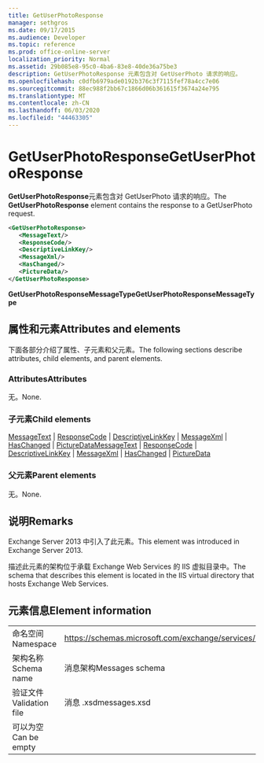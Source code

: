 ```yaml
---
title: GetUserPhotoResponse
manager: sethgros
ms.date: 09/17/2015
ms.audience: Developer
ms.topic: reference
ms.prod: office-online-server
localization_priority: Normal
ms.assetid: 29b085e8-95c0-4ba6-83e8-40de36a75be3
description: GetUserPhotoResponse 元素包含对 GetUserPhoto 请求的响应。
ms.openlocfilehash: c0dfb6979ade0192b376c3f7115fef78a4cc7e06
ms.sourcegitcommit: 88ec988f2bb67c1866d06b361615f3674a24e795
ms.translationtype: MT
ms.contentlocale: zh-CN
ms.lasthandoff: 06/03/2020
ms.locfileid: "44463305"
---
```

# <a name="getuserphotoresponse"></a><span data-ttu-id="1f014-103">GetUserPhotoResponse</span><span class="sxs-lookup"><span data-stu-id="1f014-103">GetUserPhotoResponse</span></span>

<span data-ttu-id="1f014-104">**GetUserPhotoResponse**元素包含对 GetUserPhoto 请求的响应。</span><span class="sxs-lookup"><span data-stu-id="1f014-104">The **GetUserPhotoResponse** element contains the response to a GetUserPhoto request.</span></span> 
  
```XML
<GetUserPhotoResponse>
   <MessageText/>
   <ResponseCode/>
   <DescriptiveLinkKey/>
   <MessageXml/>
   <HasChanged/>
   <PictureData/>
</GetUserPhotoResponse>
```

 <span data-ttu-id="1f014-105">**GetUserPhotoResponseMessageType**</span><span class="sxs-lookup"><span data-stu-id="1f014-105">**GetUserPhotoResponseMessageType**</span></span>
## <a name="attributes-and-elements"></a><span data-ttu-id="1f014-106">属性和元素</span><span class="sxs-lookup"><span data-stu-id="1f014-106">Attributes and elements</span></span>

<span data-ttu-id="1f014-107">下面各部分介绍了属性、子元素和父元素。</span><span class="sxs-lookup"><span data-stu-id="1f014-107">The following sections describe attributes, child elements, and parent elements.</span></span>
  
### <a name="attributes"></a><span data-ttu-id="1f014-108">Attributes</span><span class="sxs-lookup"><span data-stu-id="1f014-108">Attributes</span></span>

<span data-ttu-id="1f014-109">无。</span><span class="sxs-lookup"><span data-stu-id="1f014-109">None.</span></span>
  
### <a name="child-elements"></a><span data-ttu-id="1f014-110">子元素</span><span class="sxs-lookup"><span data-stu-id="1f014-110">Child elements</span></span>

<span data-ttu-id="1f014-111">[MessageText](messagetext.md)  | [ResponseCode](responsecode.md)  | [DescriptiveLinkKey](descriptivelinkkey.md)  | [MessageXml](messagexml.md)  | [HasChanged](haschanged.md)  | [PictureData](picturedata.md)</span><span class="sxs-lookup"><span data-stu-id="1f014-111">[MessageText](messagetext.md) | [ResponseCode](responsecode.md) | [DescriptiveLinkKey](descriptivelinkkey.md) | [MessageXml](messagexml.md) | [HasChanged](haschanged.md) | [PictureData](picturedata.md)</span></span>
  
### <a name="parent-elements"></a><span data-ttu-id="1f014-112">父元素</span><span class="sxs-lookup"><span data-stu-id="1f014-112">Parent elements</span></span>

<span data-ttu-id="1f014-113">无。</span><span class="sxs-lookup"><span data-stu-id="1f014-113">None.</span></span>
  
## <a name="remarks"></a><span data-ttu-id="1f014-114">说明</span><span class="sxs-lookup"><span data-stu-id="1f014-114">Remarks</span></span>

<span data-ttu-id="1f014-115">Exchange Server 2013 中引入了此元素。</span><span class="sxs-lookup"><span data-stu-id="1f014-115">This element was introduced in Exchange Server 2013.</span></span>
  
<span data-ttu-id="1f014-116">描述此元素的架构位于承载 Exchange Web Services 的 IIS 虚拟目录中。</span><span class="sxs-lookup"><span data-stu-id="1f014-116">The schema that describes this element is located in the IIS virtual directory that hosts Exchange Web Services.</span></span>
  
## <a name="element-information"></a><span data-ttu-id="1f014-117">元素信息</span><span class="sxs-lookup"><span data-stu-id="1f014-117">Element information</span></span>

|||
|:-----|:-----|
|<span data-ttu-id="1f014-118">命名空间</span><span class="sxs-lookup"><span data-stu-id="1f014-118">Namespace</span></span>  <br/> |https://schemas.microsoft.com/exchange/services/2006/messages  <br/> |
|<span data-ttu-id="1f014-119">架构名称</span><span class="sxs-lookup"><span data-stu-id="1f014-119">Schema name</span></span>  <br/> |<span data-ttu-id="1f014-120">消息架构</span><span class="sxs-lookup"><span data-stu-id="1f014-120">Messages schema</span></span>  <br/> |
|<span data-ttu-id="1f014-121">验证文件</span><span class="sxs-lookup"><span data-stu-id="1f014-121">Validation file</span></span>  <br/> |<span data-ttu-id="1f014-122">消息 .xsd</span><span class="sxs-lookup"><span data-stu-id="1f014-122">messages.xsd</span></span>  <br/> |
|<span data-ttu-id="1f014-123">可以为空</span><span class="sxs-lookup"><span data-stu-id="1f014-123">Can be empty</span></span>  <br/> ||
   

